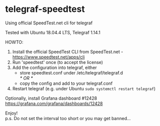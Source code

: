 # telegraf-speedtest
Using official SpeedTest.net cli for telegraf

Tested with Ubuntu 18.04.4 LTS, Telegraf 1.14.1

HOWTO:
1. Install the official SpeedTest CLI from SpeedTest.net - https://www.speedtest.net/apps/cli
2. Run 'speedtest' once (to accept the license)
3. Add the configuration into telegraf, either
   * store speedtest.conf under /etc/telegraf/telegraf.d  
    _\* OR \*_
   * copy the config and add to your telegraf.conf  
4. Restart telegraf (e.g. under Ubuntu ```sudo systemctl restart telegraf```)

Optionally, install Grafana dashboard #12428  
  https://grafana.com/grafana/dashboards/12428
  
Enjoy!<br>
p.s. Do not set the interval too short or you may get banned...
